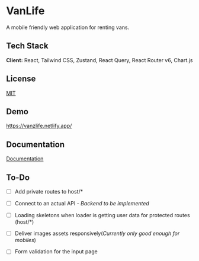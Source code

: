 # VanLife

A mobile friendly web application for renting vans.

## Tech Stack

**Client:** React, Tailwind CSS, Zustand, React Query, React Router v6, Chart.js

## License

[MIT](https://choosealicense.com/licenses/mit/)

## Demo

https://vanzlife.netlify.app/

## Documentation

[Documentation](https://linktodocumentation)

## To-Do

- [ ] Add private routes to host/\*

- [ ] Connect to an actual API - _Backend to be implemented_

- [ ] Loading skeletons when loader is getting user data for protected routes (host/\*)

- [ ] Deliver images assets responsively(_Currently only good enough for mobiles_)

- [ ] Form validation for the input page
